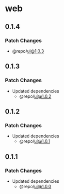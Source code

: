 # web

## 0.1.4

### Patch Changes

- @repo/ui@1.0.3

## 0.1.3

### Patch Changes

- Updated dependencies
  - @repo/ui@1.0.2

## 0.1.2

### Patch Changes

- Updated dependencies
  - @repo/ui@1.0.1

## 0.1.1

### Patch Changes

- Updated dependencies
  - @repo/ui@1.0.0
